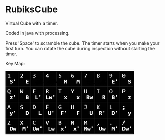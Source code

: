 # RubiksCube

Virtual Cube with a timer. 

Coded in java with processing.

Press 'Space' to scramble the cube. The timer starts when you make your first turn. 
You can rotate the cube during inspection without starting the timer.

Key Map:


![Alt text](image-1.png)